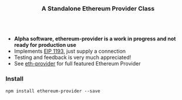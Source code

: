 <br>
<h3 align="center">A Standalone Ethereum Provider Class</h3>
<br>
<br>

* **Alpha software, ethereum-provider is a work in progress and not ready for production use**
* Implements [EIP 1193](https://github.com/ethereum/EIPs/blob/master/EIPS/eip-1193.md), just supply a connection
* Testing and feedback is very much appreciated!
* See [eth-provider](https://github.com/floating/eth-provider) for full featured Ethereum Provider

### Install
```
npm install ethereum-provider --save
```
